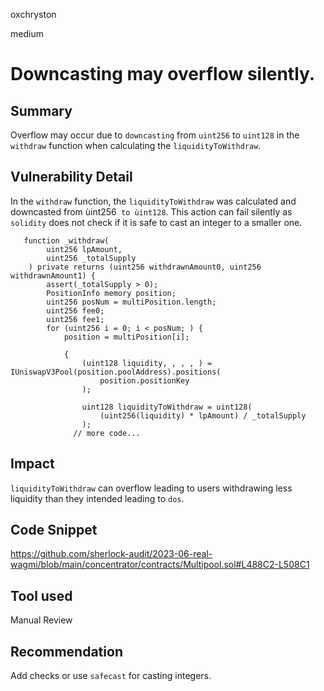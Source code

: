 oxchryston

medium

# Downcasting may overflow silently.

## Summary
Overflow may occur due to `downcasting` from `uint256` to `uint128` in the `withdraw` function when calculating the `liquidityToWithdraw`.
## Vulnerability Detail
In the `withdraw` function, the `liquidityToWithdraw` was calculated and downcasted from ùint256` to ùint128`. This action can fail silently as `solidity` does not check if it is safe to cast an integer to a smaller one.
```solidity
   function _withdraw(
        uint256 lpAmount,
        uint256 _totalSupply
    ) private returns (uint256 withdrawnAmount0, uint256 withdrawnAmount1) {
        assert(_totalSupply > 0);
        PositionInfo memory position;
        uint256 posNum = multiPosition.length;
        uint256 fee0;
        uint256 fee1;
        for (uint256 i = 0; i < posNum; ) {
            position = multiPosition[i];

            {
                (uint128 liquidity, , , , ) = IUniswapV3Pool(position.poolAddress).positions(
                    position.positionKey
                );

                uint128 liquidityToWithdraw = uint128(
                    (uint256(liquidity) * lpAmount) / _totalSupply
                );
              // more code...
```
## Impact
`liquidityToWithdraw` can overflow leading to users withdrawing less liquidity than they intended leading to `dos`.
## Code Snippet
https://github.com/sherlock-audit/2023-06-real-wagmi/blob/main/concentrator/contracts/Multipool.sol#L488C2-L508C1
## Tool used

Manual Review

## Recommendation
Add checks or use `safecast` for casting integers.